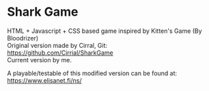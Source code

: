 # Shark Game #

HTML + Javascript + CSS based game inspired by Kitten's Game (By Bloodrizer) <br>
Original version made by Cirral, Git: <br> 
https://github.com/Cirrial/SharkGame <br>
Current version by me.

A playable/testable of this modified version can be found at:<br>
https://www.elisanet.fi/ns/

